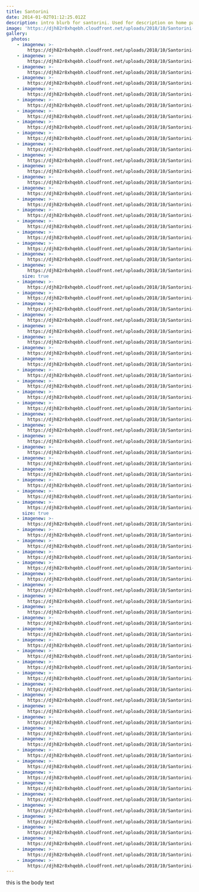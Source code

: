 ```yaml
---
title: Santorini
date: 2014-01-02T01:12:25.012Z
description: intro blurb for santorini. Used for description on home page
image: 'https://djh82r8xhqebh.cloudfront.net/uploads/2018/10/Santorini-22.jpg'
gallery:
  photos:
    - imagenew: >-
        https://djh82r8xhqebh.cloudfront.net/uploads/2018/10/Santorini-1.jpg
    - imagenew: >-
        https://djh82r8xhqebh.cloudfront.net/uploads/2018/10/Santorini-3.jpg
    - imagenew: >-
        https://djh82r8xhqebh.cloudfront.net/uploads/2018/10/Santorini-2.jpg
    - imagenew: >-
        https://djh82r8xhqebh.cloudfront.net/uploads/2018/10/Santorini-4.jpg
    - imagenew: >-
        https://djh82r8xhqebh.cloudfront.net/uploads/2018/10/Santorini-5.jpg
    - imagenew: >-
        https://djh82r8xhqebh.cloudfront.net/uploads/2018/10/Santorini-6.jpg
    - imagenew: >-
        https://djh82r8xhqebh.cloudfront.net/uploads/2018/10/Santorini-7.jpg
    - imagenew: >-
        https://djh82r8xhqebh.cloudfront.net/uploads/2018/10/Santorini-8.jpg
    - imagenew: >-
        https://djh82r8xhqebh.cloudfront.net/uploads/2018/10/Santorini-9.jpg
    - imagenew: >-
        https://djh82r8xhqebh.cloudfront.net/uploads/2018/10/Santorini-10.jpg
    - imagenew: >-
        https://djh82r8xhqebh.cloudfront.net/uploads/2018/10/Santorini-11.jpg
    - imagenew: >-
        https://djh82r8xhqebh.cloudfront.net/uploads/2018/10/Santorini-12.jpg
    - imagenew: >-
        https://djh82r8xhqebh.cloudfront.net/uploads/2018/10/Santorini-13.jpg
    - imagenew: >-
        https://djh82r8xhqebh.cloudfront.net/uploads/2018/10/Santorini-14.jpg
    - imagenew: >-
        https://djh82r8xhqebh.cloudfront.net/uploads/2018/10/Santorini-15.jpg
    - imagenew: >-
        https://djh82r8xhqebh.cloudfront.net/uploads/2018/10/Santorini-16.jpg
    - imagenew: >-
        https://djh82r8xhqebh.cloudfront.net/uploads/2018/10/Santorini-17.jpg
    - imagenew: >-
        https://djh82r8xhqebh.cloudfront.net/uploads/2018/10/Santorini-18.jpg
    - imagenew: >-
        https://djh82r8xhqebh.cloudfront.net/uploads/2018/10/Santorini-19.jpg
    - imagenew: >-
        https://djh82r8xhqebh.cloudfront.net/uploads/2018/10/Santorini-20.jpg
    - imagenew: >-
        https://djh82r8xhqebh.cloudfront.net/uploads/2018/10/Santorini-21.jpg
      size: true
    - imagenew: >-
        https://djh82r8xhqebh.cloudfront.net/uploads/2018/10/Santorini-22.jpg
    - imagenew: >-
        https://djh82r8xhqebh.cloudfront.net/uploads/2018/10/Santorini-23.jpg
    - imagenew: >-
        https://djh82r8xhqebh.cloudfront.net/uploads/2018/10/Santorini-24.jpg
    - imagenew: >-
        https://djh82r8xhqebh.cloudfront.net/uploads/2018/10/Santorini-25.jpg
    - imagenew: >-
        https://djh82r8xhqebh.cloudfront.net/uploads/2018/10/Santorini-26.jpg
    - imagenew: >-
        https://djh82r8xhqebh.cloudfront.net/uploads/2018/10/Santorini-27.jpg
    - imagenew: >-
        https://djh82r8xhqebh.cloudfront.net/uploads/2018/10/Santorini-28.jpg
    - imagenew: >-
        https://djh82r8xhqebh.cloudfront.net/uploads/2018/10/Santorini-29.jpg
    - imagenew: >-
        https://djh82r8xhqebh.cloudfront.net/uploads/2018/10/Santorini-30.jpg
    - imagenew: >-
        https://djh82r8xhqebh.cloudfront.net/uploads/2018/10/Santorini-31.jpg
    - imagenew: >-
        https://djh82r8xhqebh.cloudfront.net/uploads/2018/10/Santorini-32.jpg
    - imagenew: >-
        https://djh82r8xhqebh.cloudfront.net/uploads/2018/10/Santorini-33.jpg
    - imagenew: >-
        https://djh82r8xhqebh.cloudfront.net/uploads/2018/10/Santorini-34.jpg
    - imagenew: >-
        https://djh82r8xhqebh.cloudfront.net/uploads/2018/10/Santorini-35.jpg
    - imagenew: >-
        https://djh82r8xhqebh.cloudfront.net/uploads/2018/10/Santorini-36.jpg
    - imagenew: >-
        https://djh82r8xhqebh.cloudfront.net/uploads/2018/10/Santorini-37.jpg
    - imagenew: >-
        https://djh82r8xhqebh.cloudfront.net/uploads/2018/10/Santorini-38.jpg
    - imagenew: >-
        https://djh82r8xhqebh.cloudfront.net/uploads/2018/10/Santorini-39.jpg
    - imagenew: >-
        https://djh82r8xhqebh.cloudfront.net/uploads/2018/10/Santorini-40.jpg
    - imagenew: >-
        https://djh82r8xhqebh.cloudfront.net/uploads/2018/10/Santorini-41.jpg
    - imagenew: >-
        https://djh82r8xhqebh.cloudfront.net/uploads/2018/10/Santorini-42.jpg
      size: true
    - imagenew: >-
        https://djh82r8xhqebh.cloudfront.net/uploads/2018/10/Santorini-43.jpg
    - imagenew: >-
        https://djh82r8xhqebh.cloudfront.net/uploads/2018/10/Santorini-45.jpg
    - imagenew: >-
        https://djh82r8xhqebh.cloudfront.net/uploads/2018/10/Santorini-44.jpg
    - imagenew: >-
        https://djh82r8xhqebh.cloudfront.net/uploads/2018/10/Santorini-46.jpg
    - imagenew: >-
        https://djh82r8xhqebh.cloudfront.net/uploads/2018/10/Santorini-47.jpg
    - imagenew: >-
        https://djh82r8xhqebh.cloudfront.net/uploads/2018/10/Santorini-48.jpg
    - imagenew: >-
        https://djh82r8xhqebh.cloudfront.net/uploads/2018/10/Santorini-49.jpg
    - imagenew: >-
        https://djh82r8xhqebh.cloudfront.net/uploads/2018/10/Santorini-50.jpg
    - imagenew: >-
        https://djh82r8xhqebh.cloudfront.net/uploads/2018/10/Santorini-51.jpg
    - imagenew: >-
        https://djh82r8xhqebh.cloudfront.net/uploads/2018/10/Santorini-52.jpg
    - imagenew: >-
        https://djh82r8xhqebh.cloudfront.net/uploads/2018/10/Santorini-53.jpg
    - imagenew: >-
        https://djh82r8xhqebh.cloudfront.net/uploads/2018/10/Santorini-54.jpg
    - imagenew: >-
        https://djh82r8xhqebh.cloudfront.net/uploads/2018/10/Santorini-55.jpg
    - imagenew: >-
        https://djh82r8xhqebh.cloudfront.net/uploads/2018/10/Santorini-56.jpg
    - imagenew: >-
        https://djh82r8xhqebh.cloudfront.net/uploads/2018/10/Santorini-57.jpg
    - imagenew: >-
        https://djh82r8xhqebh.cloudfront.net/uploads/2018/10/Santorini-58.jpg
    - imagenew: >-
        https://djh82r8xhqebh.cloudfront.net/uploads/2018/10/Santorini-59.jpg
    - imagenew: >-
        https://djh82r8xhqebh.cloudfront.net/uploads/2018/10/Santorini-60.jpg
    - imagenew: >-
        https://djh82r8xhqebh.cloudfront.net/uploads/2018/10/Santorini-61.jpg
    - imagenew: >-
        https://djh82r8xhqebh.cloudfront.net/uploads/2018/10/Santorini-62.jpg
    - imagenew: >-
        https://djh82r8xhqebh.cloudfront.net/uploads/2018/10/Santorini-63.jpg
    - imagenew: >-
        https://djh82r8xhqebh.cloudfront.net/uploads/2018/10/Santorini-64.jpg
    - imagenew: >-
        https://djh82r8xhqebh.cloudfront.net/uploads/2018/10/Santorini-65.jpg
    - imagenew: >-
        https://djh82r8xhqebh.cloudfront.net/uploads/2018/10/Santorini-66.jpg
    - imagenew: >-
        https://djh82r8xhqebh.cloudfront.net/uploads/2018/10/Santorini-67.jpg
    - imagenew: >-
        https://djh82r8xhqebh.cloudfront.net/uploads/2018/10/Santorini-68.jpg
    - imagenew: >-
        https://djh82r8xhqebh.cloudfront.net/uploads/2018/10/Santorini-69.jpg
    - imagenew: >-
        https://djh82r8xhqebh.cloudfront.net/uploads/2018/10/Santorini-70.jpg
    - imagenew: >-
        https://djh82r8xhqebh.cloudfront.net/uploads/2018/10/Santorini-71.jpg
    - imagenew: >-
        https://djh82r8xhqebh.cloudfront.net/uploads/2018/10/Santorini-72.jpg
    - imagenew: >-
        https://djh82r8xhqebh.cloudfront.net/uploads/2018/10/Santorini-73.jpg
    - imagenew: >-
        https://djh82r8xhqebh.cloudfront.net/uploads/2018/10/Santorini-74.jpg
---
```

this is the body text
